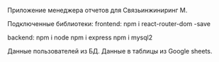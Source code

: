 Приложение менеджера отчетов для Связьинжиниринг М.

Подключенные библиотеки:
frontend:
npm i react-router-dom -save

backend:
npm i node
npm i express
npm i mysql2


Данные пользователей из БД.
Данные в таблицы из Google sheets.